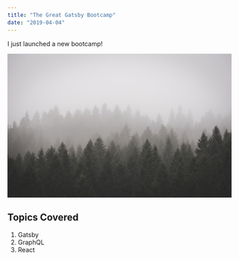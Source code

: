```yaml
---
title: "The Great Gatsby Bootcamp"
date: "2019-04-04"
---
```


I just launched a new bootcamp!

![Forest](./Forest.jpg)

## Topics Covered

1. Gatsby
2. GraphQL
3. React